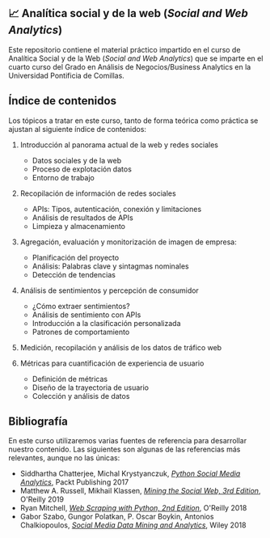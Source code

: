 ## 📈 Analítica social y de la web (*Social and Web Analytics*)

Este repositorio contiene el material práctico impartido en el curso de 
Analítica Social y de la Web  (*Social and Web Analytics*) que se imparte en el cuarto
curso del Grado en Análisis de Negocios/Business Analytics en la Universidad 
Pontificia de Comillas.

## Índice de contenidos

Los tópicos a tratar en este curso, tanto de forma teórica como práctica se ajustan al 
siguiente índice de contenidos:


1. Introducción al panorama actual de la web y redes sociales 
   
    - Datos sociales y de la web
    - Proceso de explotación datos
    - Entorno de trabajo


2. Recopilación de información de redes sociales
      
    - APIs: Tipos, autenticación, conexión y limitaciones
    - Análisis de resultados de APIs
    - Limpieza y almacenamiento


3. Agregación, evaluación y monitorización de imagen de empresa:
      
    - Planificación del proyecto
    - Análisis: Palabras clave y sintagmas nominales
    - Detección de tendencias

      
4. Análisis de sentimientos y percepción de consumidor

    - ¿Cómo extraer sentimientos?
    - Análisis de sentimiento con APIs
    - Introducción a la clasificación personalizada
    - Patrones de comportamiento
   

5. Medición, recopilación y análisis de los datos de tráfico web


6. Métricas para cuantificación de experiencia de usuario
 
    - Definición de métricas
    - Diseño de la trayectoria de usuario
    - Colección y análisis de datos


## Bibliografía

En este curso utilizaremos varias fuentes de referencia para desarrollar nuestro contenido.
Las siguientes son algunas de las referencias más relevantes, aunque no las únicas:

- Siddhartha Chatterjee, Michal Krystyanczuk, [*Python Social Media Analytics*](https://www.packtpub.com/product/python-social-media-analytics/9781787121485), Packt Publishing 2017
- Matthew A. Russell, Mikhail Klassen, [*Mining the Social Web, 3rd Edition*](https://www.oreilly.com/library/view/mining-the-social/9781491973547/), O'Reilly 2019
- Ryan Mitchell, [*Web Scraping with Python, 2nd Edition*](https://www.oreilly.com/library/view/web-scraping-with/9781491985564/), O'Reilly 2018
- Gabor Szabo, Gungor Polatkan, P. Oscar Boykin, Antonios Chalkiopoulos, [*Social Media Data Mining and Analytics*](https://www.wiley.com/en-us/Social+Media+Data+Mining+and+Analytics-p-9781118824856), Wiley 2018